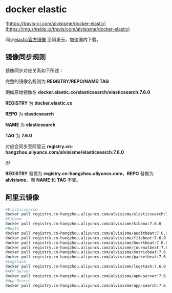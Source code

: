 # docker elastic

![https://travis-ci.com/alvisisme/docker-elastic](https://img.shields.io/travis/com/alvisisme/docker-elastic)

同步[elastic官方镜像](https://www.docker.elastic.co/#) 至阿里云，加速国内下载。

## 镜像同步规则

镜像同步对应关系如下所述：

完整的镜像名规则为 **REGISTRY/REPO/NAME:TAG**

例如原始镜像名 **docker.elastic.co/elasticsearch/elasticsearch:7.6.0**

**REGISTRY** 为 **docker.elastic.co**

**REPO** 为 **elasticsearch**

**NAME** 为 **elasticsearch**

**TAG** 为 **7.6.0**

对应会同步至阿里云 **registry.cn-hangzhou.aliyuncs.com/alvisisme/elasticsearch:7.6.0**

即

**REGISTRY** 替换为 **registry.cn-hangzhou.aliyuncs.com**，**REPO** 替换为 **alvisisme**，而 **NAME** 和 **TAG** 不变。


## 阿里云镜像

```bash
#Elasticsearch
docker pull registry.cn-hangzhou.aliyuncs.com/alvisisme/elasticsearch:7.6.0
#Kibana
docker pull registry.cn-hangzhou.aliyuncs.com/alvisisme/kibana:7.6.0
#Beats
docker pull registry.cn-hangzhou.aliyuncs.com/alvisisme/auditbeat:7.6.0
docker pull registry.cn-hangzhou.aliyuncs.com/alvisisme/filebeat:7.6.0
docker pull registry.cn-hangzhou.aliyuncs.com/alvisisme/heartbeat:7.6.0
docker pull registry.cn-hangzhou.aliyuncs.com/alvisisme/journalbeat:7.6.0
docker pull registry.cn-hangzhou.aliyuncs.com/alvisisme/metricbeat:7.6.0
docker pull registry.cn-hangzhou.aliyuncs.com/alvisisme/packetbeat:7.6.0
#Logstash
docker pull registry.cn-hangzhou.aliyuncs.com/alvisisme/logstash:7.6.0
#APM Server
docker pull registry.cn-hangzhou.aliyuncs.com/alvisisme/apm-server:7.6.0
#App Search
docker pull registry.cn-hangzhou.aliyuncs.com/alvisisme/app-search:7.6.0
```

